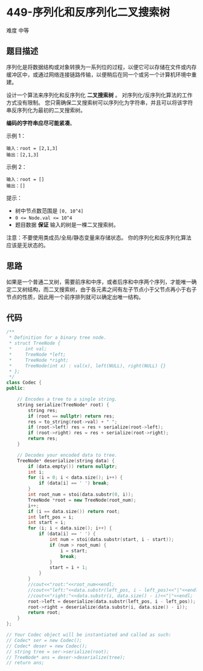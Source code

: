 # 449-序列化和反序列化二叉搜索树

难度 中等



## 题目描述

序列化是将数据结构或对象转换为一系列位的过程，以便它可以存储在文件或内存缓冲区中，或通过网络连接链路传输，以便稍后在同一个或另一个计算机环境中重建。

设计一个算法来序列化和反序列化 **二叉搜索树** 。 对序列化/反序列化算法的工作方式没有限制。 您只需确保二叉搜索树可以序列化为字符串，并且可以将该字符串反序列化为最初的二叉搜索树。

**编码的字符串应尽可能紧凑**。

示例 1：
```
输入：root = [2,1,3]
输出：[2,1,3]
```
示例 2：
```
输入：root = []
输出：[]
```

提示：

- 树中节点数范围是 `[0, 10^4]`
- `0 <= Node.val <= 10^4`
- 题目数据 **保证** 输入的树是一棵二叉搜索树。


注意：不要使用类成员/全局/静态变量来存储状态。 你的序列化和反序列化算法应该是无状态的。



## 思路

如果是一个普通二叉树，需要前序和中序，或者后序和中序两个序列，才能唯一确定二叉树结构，而二叉搜索树，由于各元素之间有左子节点小于父节点再小于右子节点的性质，因此用一个前序排列就可以确定出唯一结构。



## 代码

```c++
/**
 * Definition for a binary tree node.
 * struct TreeNode {
 *     int val;
 *     TreeNode *left;
 *     TreeNode *right;
 *     TreeNode(int x) : val(x), left(NULL), right(NULL) {}
 * };
 */
class Codec {
public:

    // Encodes a tree to a single string.
    string serialize(TreeNode* root) {
        string res;
        if (root == nullptr) return res;
        res = to_string(root->val) + " ";
        if (root->left) res = res + serialize(root->left);
        if (root->right) res = res + serialize(root->right);
        return res;
    }

    // Decodes your encoded data to tree.
    TreeNode* deserialize(string data) {
        if (data.empty()) return nullptr;
        int i;
        for (i = 0; i < data.size(); i++) {
            if (data[i] == ' ') break;
        }
        int root_num = stoi(data.substr(0, i));
        TreeNode *root = new TreeNode(root_num);
        i++;
        if (i == data.size()) return root;
        int left_pos = i;
        int start = i;
        for (i; i < data.size(); i++) {
            if (data[i] == ' ') {
                int num = stoi(data.substr(start, i - start));
                if (num > root_num) {
                    i = start;
                    break;
                }
                start = i + 1;
            }
        }
        //cout<<"root:"<<root_num<<endl;
        //cout<<"left:"<<data.substr(left_pos, i - left_pos)<<"|"<<endl;
        //cout<<"right:"<<data.substr(i, data.size() - i)<<"|"<<endl;
        root->left = deserialize(data.substr(left_pos, i - left_pos));
        root->right = deserialize(data.substr(i, data.size() - i));
        return root;
    }
};

// Your Codec object will be instantiated and called as such:
// Codec* ser = new Codec();
// Codec* deser = new Codec();
// string tree = ser->serialize(root);
// TreeNode* ans = deser->deserialize(tree);
// return ans;
```

